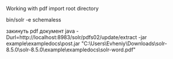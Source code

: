 Working with pdf import root directory

bin/solr -e schemaless

закинуть pdf документ 
java -Durl=http://localhost:8983/solr/pdfs02/update/extract -jar example\exampledocs\post.jar "C:\Users\Evheniy\Downloads\solr-8.5.0\solr-8.5.0\example\exampledocs\solr-word.pdf"

